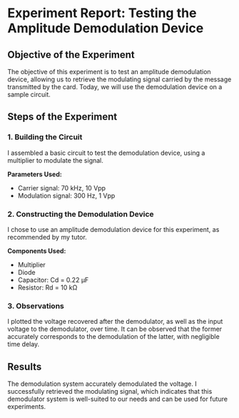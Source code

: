 <h1>Experiment Report: Testing the Amplitude Demodulation Device</h1>

<h2>Objective of the Experiment</h2>
<p>
  The objective of this experiment is to test an amplitude demodulation device, allowing us to retrieve the modulating signal carried by the message transmitted by the card. Today, we will use the demodulation device on a sample circuit.
</p>

<h2>Steps of the Experiment</h2>

<h3>1. Building the Circuit</h3>
<p>
    I assembled a basic circuit to test the demodulation device, using a multiplier to modulate the signal.
</p>
<p>
<strong>Parameters Used:</strong>
</p>
<ul>
    <li>Carrier signal: 70 kHz, 10 Vpp</li>
    <li>Modulation signal: 300 Hz, 1 Vpp</li>
</ul>

<h3>2. Constructing the Demodulation Device</h3>
<p>
    I chose to use an amplitude demodulation device for this experiment, as recommended by my tutor.
</p>
<p>
<strong>Components Used:</strong>
</p>
<ul>
    <li>Multiplier</li>
    <li>Diode</li>
    <li>Capacitor: Cd = 0.22 µF</li>
    <li>Resistor: Rd = 10 kΩ</li>
</ul>

<h3>3. Observations</h3>
<p>
    I plotted the voltage recovered after the demodulator, as well as the input voltage to the demodulator, over time. It can be observed that the former accurately corresponds to the demodulation of the latter, with negligible time delay.
</p>

<h2>Results</h2>
<p>
    The demodulation system accurately demodulated the voltage. I successfully retrieved the modulating signal, which indicates that this demodulator system is well-suited to our needs and can be used for future experiments.
</p>
